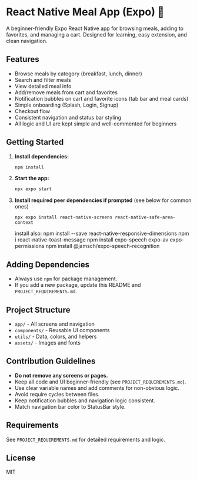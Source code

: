 # React Native Meal App (Expo) 👋

A beginner-friendly Expo React Native app for browsing meals, adding to favorites, and managing a cart. Designed for learning, easy extension, and clean navigation.

## Features

- Browse meals by category (breakfast, lunch, dinner)
- Search and filter meals
- View detailed meal info
- Add/remove meals from cart and favorites
- Notification bubbles on cart and favorite icons (tab bar and meal cards)
- Simple onboarding (Splash, Login, Signup)
- Checkout flow
- Consistent navigation and status bar styling
- All logic and UI are kept simple and well-commented for beginners

## Getting Started

1. **Install dependencies:**
   ```bash
   npm install
   ```
2. **Start the app:**
   ```bash
   npx expo start
   ```
3. **Install required peer dependencies if prompted** (see below for common ones)

   ```if you are using expo make sure to also install
   npx expo install react-native-screens react-native-safe-area-context
   ```

   install also:
   npm install --save react-native-responsive-dimensions
   npm i react-native-toast-message
   npm install expo-speech expo-av expo-permissions
   npm install @jamsch/expo-speech-recognition

## Adding Dependencies

- Always use `npm` for package management.
- If you add a new package, update this README and `PROJECT_REQUIREMENTS.md`.

## Project Structure

- `app/` - All screens and navigation
- `components/` - Reusable UI components
- `utils/` - Data, colors, and helpers
- `assets/` - Images and fonts

## Contribution Guidelines

- **Do not remove any screens or pages.**
- Keep all code and UI beginner-friendly (see `PROJECT_REQUIREMENTS.md`).
- Use clear variable names and add comments for non-obvious logic.
- Avoid require cycles between files.
- Keep notification bubbles and navigation logic consistent.
- Match navigation bar color to StatusBar style.

## Requirements

See `PROJECT_REQUIREMENTS.md` for detailed requirements and logic.

## License

MIT
